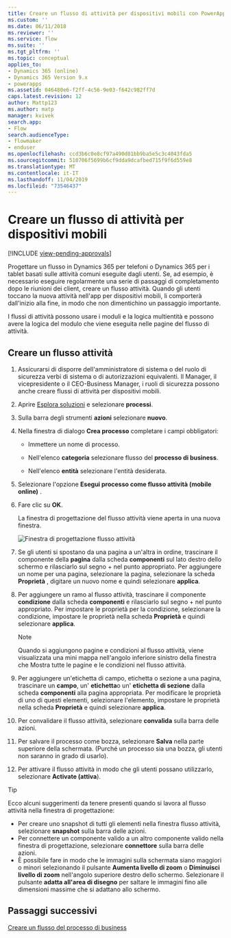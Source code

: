 ```yaml
---
title: Creare un flusso di attività per dispositivi mobili con PowerApps | MicrosoftDocs
ms.custom: ''
ms.date: 06/11/2018
ms.reviewer: ''
ms.service: flow
ms.suite: ''
ms.tgt_pltfrm: ''
ms.topic: conceptual
applies_to:
- Dynamics 365 (online)
- Dynamics 365 Version 9.x
- powerapps
ms.assetid: 046480e6-f2ff-4c56-9e03-f642c982ff7d
caps.latest.revision: 12
author: Mattp123
ms.author: matp
manager: kvivek
search.app:
- Flow
search.audienceType:
- flowmaker
- enduser
ms.openlocfilehash: ccd3b6c0e8cf97a490d01bb9ba5e5c3c4043fda5
ms.sourcegitcommit: 510706f5699b6cf9dda9dcafbed715f9f6d559e8
ms.translationtype: MT
ms.contentlocale: it-IT
ms.lasthandoff: 11/04/2019
ms.locfileid: "73546437"
---
```

# <a name="create-a-mobile-task-flow"></a>Creare un flusso di attività per dispositivi mobili
[!INCLUDE [view-pending-approvals](includes/cc-rebrand.md)]

Progettare un flusso in Dynamics 365 per telefoni o Dynamics 365 per i tablet basati sulle attività comuni eseguite dagli utenti. Se, ad esempio, è necessario eseguire regolarmente una serie di passaggi di completamento dopo le riunioni dei client, creare un flusso attività. Quando gli utenti toccano la nuova attività nell'app per dispositivi mobili, li comporterà dall'inizio alla fine, in modo che non dimentichino un passaggio importante.  
  
 I flussi di attività possono usare i moduli e la logica multientità e possono avere la logica del modulo che viene eseguita nelle pagine del flusso di attività.  
  
## <a name="create-a-task-flow"></a>Creare un flusso attività
  
1. Assicurarsi di disporre dell'amministratore di sistema o del ruolo di sicurezza verbi di sistema o di autorizzazioni equivalenti. Il Manager, il vicepresidente o il CEO-Business Manager, i ruoli di sicurezza possono anche creare flussi di attività per dispositivi mobili. 
  
2. Aprire [Esplora soluzioni](/powerapps/maker/model-driven-apps/advanced-navigation#solution-explorer) e selezionare **processi**.  
  
3.  Sulla barra degli strumenti **azioni** selezionare **nuovo**.  
  
4.  Nella finestra di dialogo **Crea processo** completare i campi obbligatori:  
  
    -   Immettere un nome di processo.  
  
    -   Nell'elenco **categoria** selezionare flusso del **processo di business**.  
  
    -   Nell'elenco **entità** selezionare l'entità desiderata.  
  
5.  Selezionare l'opzione **Esegui processo come flusso attività (mobile online)** .  
  
6.  Fare clic su **OK**.
  
     La finestra di progettazione del flusso attività viene aperta in una nuova finestra.  
  
     ![Finestra di progettazione flusso attività](media/task-flow-designer-window.png "Finestra di progettazione flusso attività") 
  
7.  Se gli utenti si spostano da una pagina a un'altra in ordine, trascinare il componente della **pagina** dalla scheda **componenti** sul lato destro dello schermo e rilasciarlo sul segno + nel punto appropriato. Per aggiungere un nome per una pagina, selezionare la pagina, selezionare la scheda **Proprietà** , digitare un nuovo nome e quindi selezionare **applica**.  
  
8.  Per aggiungere un ramo al flusso attività, trascinare il componente **condizione** dalla scheda **componenti** e rilasciarlo sul segno + nel punto appropriato. Per impostare le proprietà per la condizione, selezionare la condizione, impostare le proprietà nella scheda **Proprietà** e quindi selezionare **applica**.  
  
    > [!NOTE]
    >  Quando si aggiungono pagine e condizioni al flusso attività, viene visualizzata una mini mappa nell'angolo inferiore sinistro della finestra che Mostra tutte le pagine e le condizioni nel flusso attività.  
  
9. Per aggiungere un'etichetta di campo, etichetta o sezione a una pagina, trascinare un **campo**, un' **etichetta**o un' **etichetta di sezione** dalla scheda **componenti** alla pagina appropriata. Per modificare le proprietà di uno di questi elementi, selezionare l'elemento, impostare le proprietà nella scheda **Proprietà** e quindi selezionare **applica**.  
  
10. Per convalidare il flusso attività, selezionare **convalida** sulla barra delle azioni.  
  
11. Per salvare il processo come bozza, selezionare **Salva** nella parte superiore della schermata. (Purché un processo sia una bozza, gli utenti non saranno in grado di usarlo).  
  
12. Per attivare il flusso attività in modo che gli utenti possano utilizzarlo, selezionare **Activate (attiva**).  
  
> [!TIP]
>  Ecco alcuni suggerimenti da tenere presenti quando si lavora al flusso attività nella finestra di progettazione:  
>   
> -  Per creare uno snapshot di tutti gli elementi nella finestra flusso attività, selezionare **snapshot** sulla barra delle azioni.  
> -  Per connettere un componente valido a un altro componente valido nella finestra di progettazione, selezionare **connettore** sulla barra delle azioni.  
> -  È possibile fare in modo che le immagini sulla schermata siano maggiori o minori selezionando il pulsante **Aumenta livello di zoom** o **Diminuisci livello di zoom** nell'angolo superiore destro dello schermo. Selezionare il pulsante **adatta all'area di disegno** per saltare le immagini fino alle dimensioni massime che si adattano allo schermo.  
  
## <a name="next-steps"></a>Passaggi successivi  
 [Creare un flusso del processo di business](create-business-process-flow.md)   

